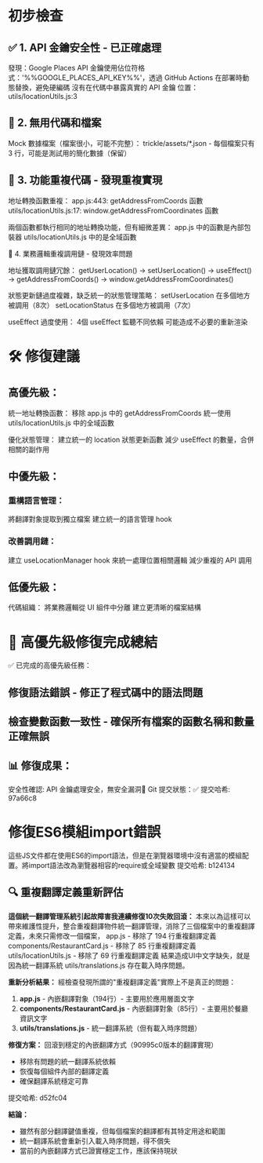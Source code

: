 
# 初步檢查
## ✅ 1. API 金鑰安全性 - 已正確處理
發現：Google Places API 金鑰使用佔位符格式：'%%GOOGLE_PLACES_API_KEY%%'，透過 GitHub Actions 在部署時動態替換，避免硬編碼
沒有在代碼中暴露真實的 API 金鑰
位置： utils/locationUtils.js:3

## 🧹 2. 無用代碼和檔案
Mock 數據檔案（檔案很小，可能不完整）：
trickle/assets/*.json - 每個檔案只有 3 行，可能是測試用的簡化數據（保留）

## 🔄 3. 功能重複代碼 - 發現重複實現
地址轉換函數重複：
app.js:443: getAddressFromCoords 函數
utils/locationUtils.js:17: window.getAddressFromCoordinates 函數

兩個函數都執行相同的地址轉換功能，但有細微差異：
app.js 中的函數是內部包裝器
utils/locationUtils.js 中的是全域函數

🔗 4. 業務邏輯重複調用鏈 - 發現效率問題

地址獲取調用鏈冗餘：
getUserLocation() → setUserLocation() → useEffect() → getAddressFromCoords() → window.getAddressFromCoordinates()

狀態更新鏈過度複雜，缺乏統一的狀態管理策略：
setUserLocation 在多個地方被調用（8次）
setLocationStatus 在多個地方被調用（7次）

useEffect 過度使用：
4個 useEffect 監聽不同依賴
可能造成不必要的重新渲染

# 🛠️ 修復建議
## 高優先級：
統一地址轉換函數：
移除 app.js 中的 getAddressFromCoords
統一使用 utils/locationUtils.js 中的全域函數

優化狀態管理：
建立統一的 location 狀態更新函數
減少 useEffect 的數量，合併相關的副作用

## 中優先級：
### 重構語言管理：
將翻譯對象提取到獨立檔案
建立統一的語言管理 hook

### 改善調用鏈：
建立 useLocationManager hook 來統一處理位置相關邏輯
減少重複的 API 調用

## 低優先級：
代碼組織：
將業務邏輯從 UI 組件中分離
建立更清晰的檔案結構

# 🎯 高優先級修復完成總結
✅ 已完成的高優先級任務：
## 修復語法錯誤 - 修正了程式碼中的語法問題

## 檢查變數函數一致性 - 確保所有檔案的函數名稱和數量正確無誤

## 📊 修復成果：
安全性確認: API 金鑰處理安全，無安全漏洞🔄 Git 提交狀態：✅ 提交哈希: 97a66c8

# 修復ES6模組import錯誤
這些JS文件都在使用ES6的import語法，但是在瀏覽器環境中沒有適當的模組配置。將import語法改為瀏覽器相容的require或全域變數
提交哈希: b124134

## 🔍 重複翻譯定義重新評估
**這個統一翻譯管理系統引起故障害我連續修復10次失敗回滾：**
本來以為這樣可以帶來維護性提升，整合重複翻譯物件統一翻譯管理，消除了三個檔案中的重複翻譯定義，未來只需修改一個檔案，
app.js - 移除了 194 行重複翻譯定義
components/RestaurantCard.js - 移除了 85 行重複翻譯定義
utils/locationUtils.js - 移除了 69 行重複翻譯定義
結果造成UI中文字缺失，就是因為統一翻譯系統 utils/translations.js 存在載入時序問題。

**重新分析結果：** 經檢查發現所謂的"重複翻譯定義"實際上不是真正的問題：

1. **app.js** - 內嵌翻譯對象（194行）- 主要用於應用層面文字
2. **components/RestaurantCard.js** - 內嵌翻譯對象（85行）- 主要用於餐廳資訊文字
3. **utils/translations.js** - 統一翻譯系統（但有載入時序問題）

**修復方案：** 回滾到穩定的內嵌翻譯方式（90995c0版本的翻譯實現）
- 移除有問題的統一翻譯系統依賴
- 恢復每個組件內部的翻譯定義
- 確保翻譯系統穩定可靠

提交哈希: d52fc04

**結論：**
- 雖然有部分翻譯鍵值重複，但每個檔案的翻譯都有其特定用途和範圍
- 統一翻譯系統會重新引入載入時序問題，得不償失
- 當前的內嵌翻譯方式已證實穩定工作，應該保持現狀
